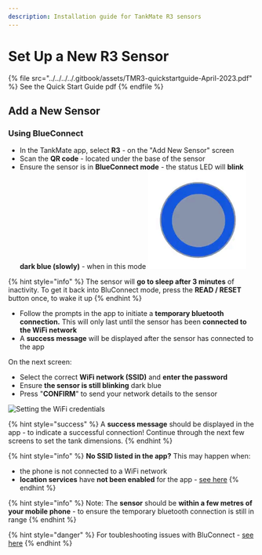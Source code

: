 ```yaml
---
description: Installation guide for TankMate R3 sensors
---
```


# Set Up a New R3 Sensor

{% file src="../../../../.gitbook/assets/TMR3-quickstartguide-April-2023.pdf" %}
See the Quick Start Guide pdf
{% endfile %}

## Add a New Sensor

### Using BlueConnect

* In the TankMate app, select **R3** - on the "Add New Sensor" screen&#x20;
* Scan the **QR code** - located under the base of the sensor
* Ensure the sensor is in **BlueConnect mode** - the status LED will **blink dark blue (slowly)** - when in this mode <img src="../../../../.gitbook/assets/blueconnect.gif" alt="" data-size="line">

{% hint style="info" %}
The sensor will **go to sleep after 3 minutes** of inactivity. To get it back into BluConnect mode, press the **READ / RESET** button once, to wake it up
{% endhint %}

* Follow the prompts in the app to initiate a **temporary bluetooth connection.** This will only last until the sensor has been **connected to the WiFi network**
* A **success message** will be displayed after the sensor has connected to the app

On the next screen:

* Select the correct **WiFi network (SSID)** and **enter the password**
* Ensure **the sensor is still blinking** dark blue&#x20;
* Press "**CONFIRM**" to send your network details to the sensor

![Setting the WiFi credentials](../../../../.gitbook/assets/select\_ssid.jpg)

{% hint style="success" %}
A **success message** should be displayed in the app - to indicate a successful connection! Continue through the next few screens to set the tank dimensions.
{% endhint %}

{% hint style="info" %}
**No SSID listed in the app?** This may happen when:

* the phone is not connected to a WiFi network
* **location services** have **not been enabled** for the app - [see here](../../../../wi-fi-connectivity/enabling-location-services.md)&#x20;
{% endhint %}

{% hint style="info" %}
Note: The **sensor** should be **within a few metres of your mobile phone** - to ensure the temporary bluetooth connection is still in range
{% endhint %}

{% hint style="danger" %}
For toubleshooting issues with BluConnect - [see here](../../../../wi-fi-connectivity/using-bluconnect.md)
{% endhint %}
